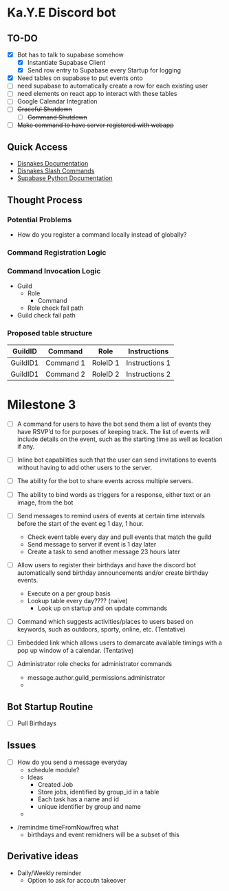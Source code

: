 # Ka.Y.E Discord bot

## TO-DO
- [x] Bot has to talk to supabase somehow
  - [x] Instantiate Supabase Client
  - [x] Send row entry to Supabase every Startup for logging
- [x] Need tables on supabase to put events onto
- [ ] need supabase to automatically create a row for each existing user
- [ ] need elements on react app to interact with these tables 
- [ ] Google Calendar Integration
- [ ] ~~Graceful Shutdown~~
  - [ ] ~~Command Shutdown~~
- [ ] ~~Make command to have server registered with webapp~~

## Quick Access
- [Disnakes Documentation](https://docs.disnake.dev/en/latest/index.html)
- [Disnakes Slash Commands](https://docs.disnake.dev/en/latest/ext/commands/slash_commands.html)
- [Supabase Python Documentation](https://github.com/supabase-community/supabase-py)

## Thought Process

### Potential Problems
- How do you register a command locally instead of globally?

### Command Registration Logic


### Command Invocation Logic
- Guild
  - Role
    - Command
  - Role check fail path
- Guild check fail path

### Proposed table structure


| GuildID  | Command     | Role        | Instructions      |
|---       | ----------- | ----------- |  ---              |
| GuildID1 | Command 1   | RoleID 1    | Instructions 1    |
| GuildID1 | Command 2   | RoleID 2    | Instructions 2    |

# Milestone 3
- [ ] A command for users to have the bot send them a list of events they have RSVP’d to for purposes of keeping track. The list of events will include details on the event, such as the starting time as well as location if any.
- [ ] Inline bot capabilities such that the user can send invitations to events without having to add other users to the server. 
- [ ] The ability for the bot to share events across multiple servers. 
- [ ] The ability to bind words as triggers for a response, either text or an image, from the bot
- [ ] Send messages to remind users of events at certain time intervals before the start of the event eg 1 day, 1 hour.
  - Check event table every day and pull events that match the guild
  - Send message to server if event is 1 day later
  - Create a task to send another message 23 hours later
- [ ] Allow users to register their birthdays and have the discord bot automatically send birthday announcements and/or create birthday events.
  - Execute on a per group basis
  - Lookup table every day???? (naive)
    - Look up on startup and on update commands

- [ ] Command which suggests activities/places to users based on keywords, such as outdoors, sporty, online, etc. (Tentative)
- [ ] Embedded link which allows users to demarcate available timings with a pop up window of a calendar. (Tentative)
- [ ] Administrator role checks for administrator commands
  - message.author.guild_permissions.administrator
  - 

## Bot Startup Routine
- [ ] Pull Birthdays



## Issues
- [ ] How do you send a message everyday
  - schedule module?
  - Ideas
    - Created Job
    - Store jobs, identified by group_id in a table
    - Each task has a name and id
    - unique identifier by group and name
  - 
- /remindme timeFromNow/freq what
  - birthdays and event remidners will be a subset of this


## Derivative ideas
- Daily/Weekly reminder
  - Option to ask for accoutn takeover
